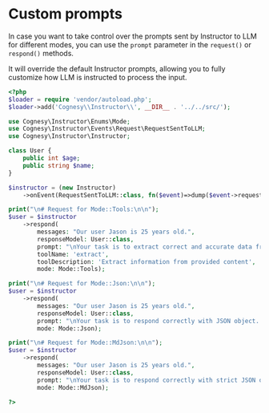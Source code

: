 # Custom prompts

In case you want to take control over the prompts sent by Instructor
to LLM for different modes, you can use the `prompt` parameter in the
`request()` or `respond()` methods.

It will override the default Instructor prompts, allowing you to fully
customize how LLM is instructed to process the input.

```php
<?php
$loader = require 'vendor/autoload.php';
$loader->add('Cognesy\\Instructor\\', __DIR__ . '../../src/');

use Cognesy\Instructor\Enums\Mode;
use Cognesy\Instructor\Events\Request\RequestSentToLLM;
use Cognesy\Instructor\Instructor;

class User {
    public int $age;
    public string $name;
}

$instructor = (new Instructor)
    ->onEvent(RequestSentToLLM::class, fn($event)=>dump($event->request->body()));

print("\n# Request for Mode::Tools:\n\n");
$user = $instructor
    ->respond(
        messages: "Our user Jason is 25 years old.",
        responseModel: User::class,
        prompt: "\nYour task is to extract correct and accurate data from the messages using provided tools.\n",
        toolName: 'extract',
        toolDescription: 'Extract information from provided content',
        mode: Mode::Tools);

print("\n# Request for Mode::Json:\n\n");
$user = $instructor
    ->respond(
        messages: "Our user Jason is 25 years old.",
        responseModel: User::class,
        prompt: "\nYour task is to respond correctly with JSON object. Response must follow JSONSchema:\n{json_schema}\n",
        mode: Mode::Json);

print("\n# Request for Mode::MdJson:\n\n");
$user = $instructor
    ->respond(
        messages: "Our user Jason is 25 years old.",
        responseModel: User::class,
        prompt: "\nYour task is to respond correctly with strict JSON object containing extracted data within a ```json {} ``` codeblock. Object must validate against this JSONSchema:\n{json_schema}\n",
        mode: Mode::MdJson);

?>
```
